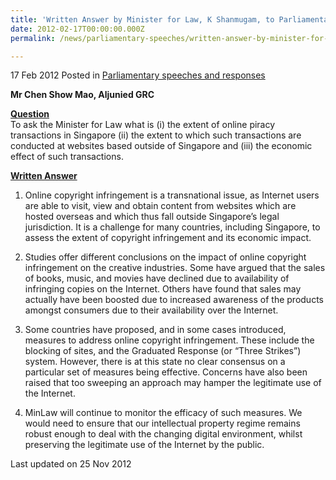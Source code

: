 ```yaml
---
title: 'Written Answer by Minister for Law, K Shanmugam, to Parliamentary Question on Online Piracy Transactions'
date: 2012-02-17T00:00:00.000Z
permalink: /news/parliamentary-speeches/written-answer-by-minister-for-law-k-shanmugam-to-parliamentary-question-on-online-piracy

---
```





17 Feb 2012 Posted in [Parliamentary speeches and responses](/news/parliamentary-speeches) 

**Mr Chen Show Mao, Aljunied GRC**

**<u>Question</u>**  
To ask the Minister for Law what is (i) the extent of online piracy transactions in Singapore (ii) the extent to which such transactions are conducted at websites based outside of Singapore and (iii) the economic effect of such transactions.


**<u>Written Answer</u>**  
1. Online copyright infringement is a transnational issue, as Internet users are able to visit, view and obtain content from websites which are hosted overseas and which thus fall outside Singapore’s legal jurisdiction. It is a challenge for many countries, including Singapore, to assess the extent of copyright infringement and its economic impact.

2. Studies offer different conclusions on the impact of online copyright infringement on the creative industries. Some have argued that the sales of books, music, and movies have declined due to availability of infringing copies on the Internet. Others have found that sales may actually have been boosted due to increased awareness of the products amongst consumers due to their availability over the Internet.

3. Some countries have proposed, and in some cases introduced, measures to address online copyright infringement. These include the blocking of sites, and the Graduated Response (or “Three Strikes”) system. However, there is at this state no clear consensus on a particular set of measures being effective. Concerns have also been raised that too sweeping an approach may hamper the legitimate use of the Internet. 

4. MinLaw will continue to monitor the efficacy of such measures. We would need to ensure that our intellectual property regime remains robust enough to deal with the changing digital environment, whilst preserving the legitimate use of the Internet by the public. 




<p class="right-side-updated">Last updated on 25 Nov 2012</p> 
